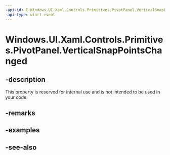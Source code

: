 ```yaml
---
-api-id: E:Windows.UI.Xaml.Controls.Primitives.PivotPanel.VerticalSnapPointsChanged
-api-type: winrt event
---
```


<!-- Event syntax
public event Windows.Foundation.EventHandler VerticalSnapPointsChanged<object>
-->

# Windows.UI.Xaml.Controls.Primitives.PivotPanel.VerticalSnapPointsChanged

## -description
This property is reserved for internal use and is not intended to be used in your code.



## -remarks

## -examples

## -see-also
